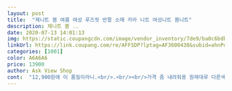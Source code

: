 ```yaml
---
layout: post 
title:  "제니트 봄 여름 여성 루즈핏 반팔 소매 카라 니트 여성니트 봄니트" 
description: 제니트 봄 ..
date: 2020-07-13 14:01:13 
img: https://static.coupangcdn.com/image/vendor_inventory/7de9/ba0c6bdb7681e784bc7f3a32b81ae78a4f491178ef89f80a098e0e066dca.jpg 
linkUrl: https://link.coupang.com/re/AFFSDP?lptag=AF3600438&subid=ahnPublicAsk&pageKey=1448479746&itemId=2495106015&vendorItemId=70488288166&traceid=V0-113-067a6193ba89f64f 
categories: [1001] 
color: A6A6A6 
price: 13900 
author: Ask View Shop 
cont:  "12,900원에 이 품질이라니.<br/>.<br/><br/>가격 좀 내려줘용 원래대루 다른색상도 좀 쟁이게용<br/>가오리형이라서 팔뚝살 살짝 잘 덮어주네요^^<br/>너무 길진 않고 적당해서 바지 안에 안 넣어 입어도 괜찮네요<br/>다들 더할인했음 할인하지 잘팔린다고 더올리진않는데<br/>뒷부분도 카라가 있어요 ㅋㅋ<br/>못하면 통통을 넘어 뚱뚱해보이는<br/>밋밋하지 않게하는 포인트인가봐요^^<br/>밑단은 시보리 없이 똑 떨어지는 스타일이지만<br/>블랙하나더사려고왔는데 가격이 천원이나 올랐네요<br/>살 때 몰랐어서 입으면서 좀 놀랜게 있는데.<br/>.<br/><br/>살에 붙지 않는 재질이고 적당히 비치지 않는 두께라<br/>색상 화면이랑 완전 똑같구요<br/>색상별로 다 사고싶네요!<br/>실밥하나 처리할 것 없이 깔끔하고 예쁘게 잘 접어져서 왔어요<br/>아무튼 너무너무 만족입니다^^<br/>앞뒤 파인 정도가 달라서 구분은 되지만 처음에 좀 놀랬다는 ㅋㅋ<br/>업스타일 머리하면 더 이쁠거 같아요^^<br/>여기 판매자님 상품은 대체로 다 저렴하면서 퀄리티가 좋은거 같내요 담에 판매자님 다른옷도 구매할까해요 계속 이가격 이퀄리티 유지해주셨음 좋겠내요 번창 하시길<br/>예뻐요 근데 힘이없음 그래도 막입은옷은 아닌데 좀 차려입은 듯<br/>오늘 받자마자 입어보고 바로 하나더 구매요 너무 이뻐요 핏이 정말 이뻐요 정말 저렴가격에 이 퀼리티 끝내주내요 다들 사세요 흠잡을곳 없어요 밑단처리가 살짝 개인적 아쉽지만  상관없어요 얇아 니트지만 덥지않고요 살짝 비치는데 머 이정돈 다만 전 백아이보리 재구매 건 얇은나시 하나 받쳐입어야할듯<br/>오백원도아니고 천원이나 헐<br/>오픈세일가였다가 바뀐것도아니고<br/>이너 필요없어 더 시원할 듯 해요<br/>이렇게 이쁠줄 알앗음 첨부터 한번에 사는건데  괸이 하나씩 주문해 살짝 괸히 미안해 지내요 배송도 무지 빨리 받앗 거든요<br/>제가 160에 52키로 정도이지만<br/>제가 문신이 몸에 있어서요 단아해 보이고 고상해 보임서 귀엽기도하고  여유잇느핏도 나쁘지않지만 적당 잘맞아도 괸찮을듯(55사이즈 입어요) 기장은 제 와이존 엉덩반아래 가려주내요(키155)제겐 좀 길지만 다 빼입을건 아니니 괸찮아요<br/>좀 그러네요<br/>진짜 웃긴 체형인데요.<br/>.<br/>ㅠ<br/>체형커버 잘하면 엄청 날씬해보이고<br/>하얀 반바지랑 너무 잘 어울릴 것 같은 소라색 니트에요<br/>허리 없이 통나무 체형에 팔뚝이랑 허벅지가 살짝 있는.<br/>.<br/><br/>" 
---
```

